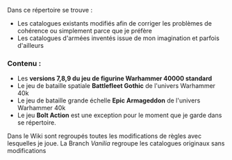 Dans ce répertoire se trouve :
- Les catalogues existants modifiés afin de corriger les problèmes de cohérence ou simplement parce que je préfère
- Les catalogues d'armées inventés issue de mon imagination et parfois d'ailleurs

### Contenu :
- Les **versions 7,8,9 du jeu de figurine Warhammer 40000 standard**
- Le jeu de bataille spatiale **Battlefleet Gothic** de l'univers Warhammer 40k
- Le jeu de bataille grande échelle **Epic Armageddon** de l'univers Warhammer 40k
- Le jeu **Bolt Action** est une exception pour le moment que je garde dans se répertoire. 

Dans le Wiki sont regroupés toutes les modifications de règles avec lesquelles je joue. La Branch _Vanilia_ regroupe les catalogues originaux sans modifications
